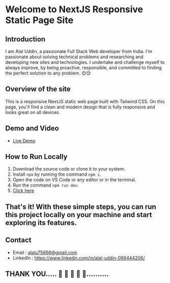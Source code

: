 # Welcome to NextJS Responsive Static Page Site

## Introduction
I am Alal Uddin, a passionate Full Stack Web developer from India. I'm passionate about solving technical problems and researching and developing new sites and technologies. I undertake and challenge myself to always improve, by being proactive, responsible, and committed to finding the perfect solution to any problem. 😊😊

## Overview of the site
This is a responsive NextJS static web page built with Tailwind CSS. On this page, you'll find a clean and modern design that is fully responsive and looks great on all devices. 

## Demo and Video
- [Live Demo](https://nextjsassignment.vercel.app/)


## How to Run Locally
1. Download the source code or clone it to your system.
2. Install `npm` by running the command `npm i`.
3. Open the code on VS Code or any editor or in the terminal.
4. Run the command `npm run dev`.
5. [Click here](https://nextjsassignment.vercel.app/)

That's it! With these simple steps, you can run this project locally on your machine and start exploring its features.
---

## Contact
-  Email : alalu75666@gmail.com
-  LinkedIn : https://www.linkedin.com/in/alal-uddin-066444206/

  ## THANK YOU..... 🤗 🤗 🤗 🤗 🤗..........
  
